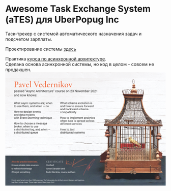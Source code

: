 # Awesome Task Exchange System (aTES) для UberPopug Inc
Таск-трекер с системой автоматического назначения задач и подсчетом зарплаты.

Проектирование системы [здесь](requirements.md)  
  
Практика [курса по асинхронной архитектуре](https://education.borshev.com/architecture).   
Сделана основа асинхронной системы, но код в целом - совсем не продакшен.  
![Diploma](https://github.com/p12s/uber-popug/blob/master/diploma.png?raw=true)  
  